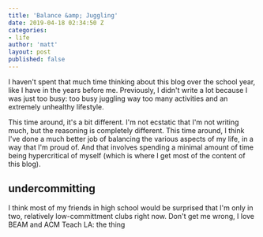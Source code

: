 ```yaml
---
title: 'Balance &amp; Juggling'
date: 2019-04-18 02:34:50 Z
categories:
- life
author: 'matt'
layout: post
published: false
---
```


I haven't spent that much time thinking about this blog over the school year, like I have in the years before me. Previously, I didn't write a lot because I was just too busy: too busy juggling way too many activities and an extremely unhealthy lifestyle. 

This time around, it's a bit different. I'm not ecstatic that I'm not writing much, but the reasoning is completely different. This time around, I think I've done a much better job of balancing the various aspects of my life, in a way that I'm proud of. And that involves spending a minimal amount of time being hypercritical of myself (which is where I get most of the content of this blog).

## undercommitting

I think most of my friends in high school would be surprised that I'm only in two, relatively low-committment clubs right now. Don't get me wrong, I love BEAM and ACM Teach LA: the thing 